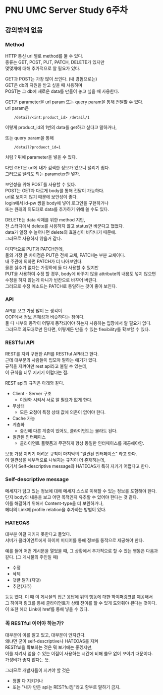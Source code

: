 # PNU UMC Server Study 6주차
## 강의밖에 없음
### Method
HTTP 통신 url 별로 method를 둘 수 있다.   
종류는 GET, POST, PUT, PATCH, DELETE가 있지만   
몇몇개에 대해 추가적으로 알 필요가 있다.

GET과 POST는 가장 많이 쓰인다. (내 경험으로는)    
GET은 db의 자원을 받고 싶을 때 사용하며    
POST는 그 db에 새로운 data를 만들어 놓고 싶을 때 사용한다.

GET은 parameter을 url param 또는 query param을 통해 전달할 수 있다.   
url param은
```
    /detail/<int:product_id> /detail/1
```
이렇게 product_id의 1번의 data를 get하고 싶다고 말하거나,   

또는 query param을 통해
```
    /detail?produect_id=1
```
처럼 ? 뒤에 parameter을 넣을 수 있다.

다만 GET은 url에 내가 검색한 정보가 있으니 털리기 쉽다.    
그러므로 털려도 되는 parameter만 넣자.    

보안성을 위해 POST를 사용할 수 있다.    
POST는 GET과 다르게 body를 통해 전달이 가능하다.   
url로 보이지 않기 때문에 보안성이 좋다.    
login에서 id-pw 쌍을 body에 넣어 로그인을 구현하거나    
또는 원래의 의도대로 data를 추가하기 위해 쓸 수도 있다.

DELETE는 data 삭제를 위한 method 지만,    
전 스터디에서 delete를 사용하지 않고 status만 바꾼다고 했었다.    
data가 일정 수 늘어나면 delete의 효율성이 바닥나기 때문에.    
그러므로 사용하지 않을거 같다.    

마지막으로 PUT과 PATCH인데,     
둘의 가장 큰 차이점은 PUT은 전체 교체, PATCH는 부분 교체이다.    
내 주관에 의하면 PATCH가 더 나아보인다.    
물론 실수가 없다는 가정하에 둘 다 사용할 수 있지만    
PUT을 사용하여 수정 할 경우, body에 바꾸지 않을 attribute의 내용도 넣지 않으면    
수정을 하지 않는게 아니가 빈칸으로 바꾸어 버린다.    
그러므로 수정 메소드는 PATCH로 통일하는 것이 좋아 보인다.

### API
API를 보고 가장 많이 든 생각이    
OOP에서 정보 은폐성과 비슷하다는 점이다.    
둘 다 내부의 동작이 어떻게 동작되어야 하는지 사용하는 입장에서 알 필요가 없다.    
그러므로 의도대로만 된다면, 어떻게든 만들 수 있는 flexibility를 확보할 수 있다.

### RESTful API
REST를 지켜 구현한 API를 RESTful API라고 한다.    
근데 대부분의 사람들이 입모아 말하는 얘기가 있다.    
규칙을 지켜야만 rest api라고 불릴 수 있는데,    
이 규칙을 너무 지키기 어렵다는 점.

REST api의 규칙은 아래와 같다.
* Client - Server 구조
  * 이원화 시켜서 서로 알 필요가 없게 한다.
* 무상태
  * 모든 요청이 특정 상태 값에 의존이 없어야 한다.
* Cache 가능
* 계층화
  * 중간에 다른 계층이 있어도, 클라이언트는 몰라도 된다.
* 일관된 인터페이스
  * 클라이언트 플랫폼과 무관하게 항상 동일한 인터페이스를 제공해야함.

보통 가장 지키기 어려운 규칙이 마지막의 "일관된 인터페이스" 라고 한다.    
이 일관성을 세부적으로 나눠지는 규칙이 더 존재하는데,    
여기서 Self-descriptive message와 HATEOAS가 특히 지키기 어렵다고 한다.

### Self-descriptive message
메세지가 담고 있는 정보에 대해 메세지 스스로 이해할 수 있는 정보를 포함해야 한다.    
단지 body의 내용을 보고 어떤 목적인지 유추할 수 있어야 한다는 것 같다.    
이를 해결하기 위해서 Content-type을 더 보완하거나,    
헤더의 Link에 profile relation을 추가하는 방법이 있다.

### HATEOAS
대부분 이걸 지키지 못한다고 들었다.   
서버가 클라이언트에게 하이퍼 미디어를 통해 정보를 동적으로 제공해야 한다.    

예를 들어 어떤 게시문을 열었을 때, 그 상황에서 추가적으로 할 수 있는 행동은 다음과 같다. (그 게시물의 주인일 때)
* 수정
* 삭제
* 댓글 달기(자댓)
* 추천(자추)

등등 있다. 이 때 이 게시물의 접근 응답에 위의 행동에 대한 하이퍼링크를 제공해서     
그 하이퍼 링크를 통해 클라이언트가 상태 전이를 할 수 있게 도와줘야 된다는 것이다.    
이 또한 헤더 Link에 href를 통해 넣을 수 있다.    

### 꼭 RESTful 이어야 하는가?
대부분이 이를 알고 있고, 대부분이 안지킨다.    
왜냐면 굳이 self-descriptive나 HATEOAS를 지켜    
RESTful을 확보하는 것은 뭐 보기에는 좋겠지만,    
이를 지켜서 얻을 수 있는 이점이 사용하는 시간에 비해 쓸모 없어 보이기 때문이다.    
가성비가 좋지 않다는 뜻.    

그러므로 개발자들이 지켜야 할 것은
* 정말 다 지키거나
* 또는 "내가 만든 api는 RESTful임"라고 함부로 말하기 금지.